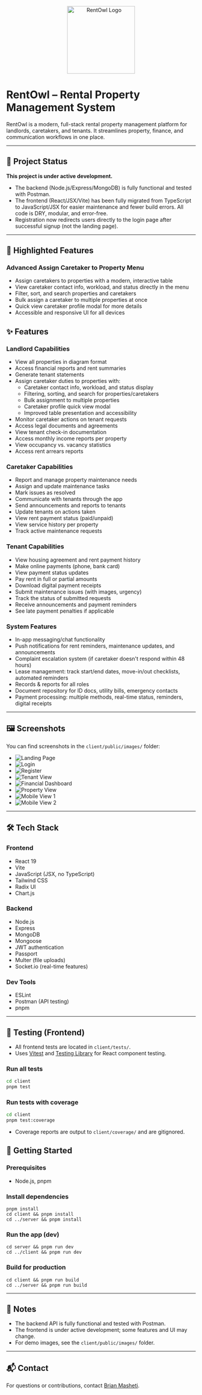 <p align="center">
  <img src="client/public/images/logo2.png" alt="RentOwl Logo" width="180"/>
</p>

# RentOwl – Rental Property Management System

RentOwl is a modern, full-stack rental property management platform for landlords, caretakers, and tenants. It streamlines property, finance, and communication workflows in one place.

---

## 🚧 Project Status

**This project is under active development.**

- The backend (Node.js/Express/MongoDB) is fully functional and tested with Postman.
- The frontend (React/JSX/Vite) has been fully migrated from TypeScript to JavaScript/JSX for easier maintenance and fewer build errors. All code is DRY, modular, and error-free.
- Registration now redirects users directly to the login page after successful signup (not the landing page).

---

## 🌟 Highlighted Features

### Advanced Assign Caretaker to Property Menu
- Assign caretakers to properties with a modern, interactive table
- View caretaker contact info, workload, and status directly in the menu
- Filter, sort, and search properties and caretakers
- Bulk assign a caretaker to multiple properties at once
- Quick view caretaker profile modal for more details
- Accessible and responsive UI for all devices

## ✨ Features

### Landlord Capabilities

- View all properties in diagram format
- Access financial reports and rent summaries
- Generate tenant statements
- Assign caretaker duties to properties with:
  - Caretaker contact info, workload, and status display
  - Filtering, sorting, and search for properties/caretakers
  - Bulk assignment to multiple properties
  - Caretaker profile quick view modal
  - Improved table presentation and accessibility
- Monitor caretaker actions on tenant requests
- Access legal documents and agreements
- View tenant check-in documentation
- Access monthly income reports per property
- View occupancy vs. vacancy statistics
- Access rent arrears reports

### Caretaker Capabilities

- Report and manage property maintenance needs
- Assign and update maintenance tasks
- Mark issues as resolved
- Communicate with tenants through the app
- Send announcements and reports to tenants
- Update tenants on actions taken
- View rent payment status (paid/unpaid)
- View service history per property
- Track active maintenance requests

### Tenant Capabilities

- View housing agreement and rent payment history
- Make online payments (phone, bank card)
- View payment status updates
- Pay rent in full or partial amounts
- Download digital payment receipts
- Submit maintenance issues (with images, urgency)
- Track the status of submitted requests
- Receive announcements and payment reminders
- See late payment penalties if applicable

### System Features

- In-app messaging/chat functionality
- Push notifications for rent reminders, maintenance updates, and announcements
- Complaint escalation system (if caretaker doesn't respond within 48 hours)
- Lease management: track start/end dates, move-in/out checklists, automated reminders
- Records & reports for all roles
- Document repository for ID docs, utility bills, emergency contacts
- Payment processing: multiple methods, real-time status, reminders, digital receipts

---

## 🖼️ Screenshots

You can find screenshots in the `client/public/images/` folder:

- ![Landing Page](./client/public/images/landingpage.png)
- ![Login](./client/public/images/login.png)
- ![Register](./client/public/images/register.png)
- ![Tenant View](./client/public/images/addingtenants.png)
- ![Financial Dashboard](./client/public/images/financialdashboard.png)
- ![Property View](./client/public/images/properties.png)
- ![Mobile View 1](./client/public/images/mobile.png)
- ![Mobile View 2](./client/public/images/mobile2.jpg)

---

## 🛠️ Tech Stack

### Frontend

- React 19
- Vite
- JavaScript (JSX, no TypeScript)
- Tailwind CSS
- Radix UI
- Chart.js

### Backend

- Node.js
- Express
- MongoDB
- Mongoose
- JWT authentication
- Passport
- Multer (file uploads)
- Socket.io (real-time features)

### Dev Tools

- ESLint
- Postman (API testing)
- pnpm

---

## 🧪 Testing (Frontend)

- All frontend tests are located in `client/tests/`.
- Uses [Vitest](https://vitest.dev/) and [Testing Library](https://testing-library.com/) for React component testing.

### Run all tests

```bash
cd client
pnpm test
```

### Run tests with coverage

```bash
cd client
pnpm test:coverage
```

- Coverage reports are output to `client/coverage/` and are gitignored.

## 🚀 Getting Started

### Prerequisites

- Node.js, pnpm

### Install dependencies

```
pnpm install
cd client && pnpm install
cd ../server && pnpm install
```

### Run the app (dev)

```
cd server && pnpm run dev
cd ../client && pnpm run dev
```

### Build for production

```
cd client && pnpm run build
cd ../server && pnpm run build
```

---

## 📢 Notes

- The backend API is fully functional and tested with Postman.
- The frontend is under active development; some features and UI may change.
- For demo images, see the `client/public/images/` folder.

---

## 📬 Contact

For questions or contributions, contact [Brian Masheti](mailto:brianmasheti@outlook.com).
